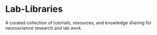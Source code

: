# Lab-Libraries
A curated collection of tutorials, resources, and knowledge sharing for neuroscience research and lab work.
